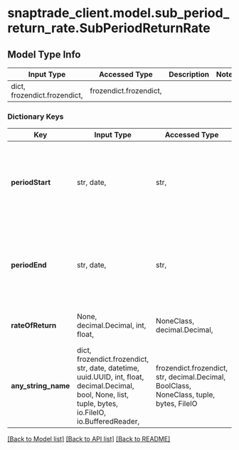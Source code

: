 # snaptrade_client.model.sub_period_return_rate.SubPeriodReturnRate

## Model Type Info
Input Type | Accessed Type | Description | Notes
------------ | ------------- | ------------- | -------------
dict, frozendict.frozendict,  | frozendict.frozendict,  |  | 

### Dictionary Keys
Key | Input Type | Accessed Type | Description | Notes
------------ | ------------- | ------------- | ------------- | -------------
**periodStart** | str, date,  | str,  | Date used to specify timeframe for a reporting call (in YYYY-MM-DD format) | [optional] value must conform to RFC-3339 full-date YYYY-MM-DD
**periodEnd** | str, date,  | str,  | Date used to specify timeframe for a reporting call (in YYYY-MM-DD format) | [optional] value must conform to RFC-3339 full-date YYYY-MM-DD
**rateOfReturn** | None, decimal.Decimal, int, float,  | NoneClass, decimal.Decimal,  | The return rate for the given period | [optional] 
**any_string_name** | dict, frozendict.frozendict, str, date, datetime, uuid.UUID, int, float, decimal.Decimal, bool, None, list, tuple, bytes, io.FileIO, io.BufferedReader,  | frozendict.frozendict, str, decimal.Decimal, BoolClass, NoneClass, tuple, bytes, FileIO | any string name can be used but the value must be the correct type | [optional]

[[Back to Model list]](../../README.md#documentation-for-models) [[Back to API list]](../../README.md#documentation-for-api-endpoints) [[Back to README]](../../README.md)

